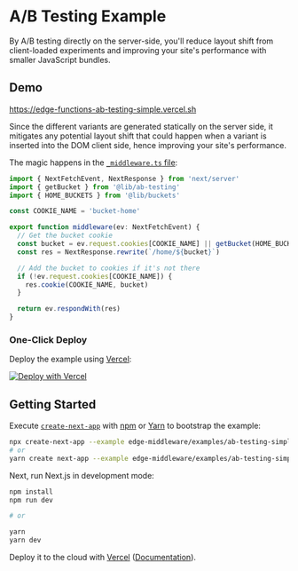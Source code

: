 # A/B Testing Example

By A/B testing directly on the server-side, you'll reduce layout shift from client-loaded experiments and improving your site's performance with smaller JavaScript bundles.

## Demo

https://edge-functions-ab-testing-simple.vercel.sh

Since the different variants are generated statically on the server side, it mitigates any potential layout shift that could happen when a variant is inserted into the DOM client side, hence improving your site's performance.

The magic happens in the [`_middleware.ts` file](pages/home/_middleware.ts):

```javascript
import { NextFetchEvent, NextResponse } from 'next/server'
import { getBucket } from '@lib/ab-testing'
import { HOME_BUCKETS } from '@lib/buckets'

const COOKIE_NAME = 'bucket-home'

export function middleware(ev: NextFetchEvent) {
  // Get the bucket cookie
  const bucket = ev.request.cookies[COOKIE_NAME] || getBucket(HOME_BUCKETS)
  const res = NextResponse.rewrite(`/home/${bucket}`)

  // Add the bucket to cookies if it's not there
  if (!ev.request.cookies[COOKIE_NAME]) {
    res.cookie(COOKIE_NAME, bucket)
  }

  return ev.respondWith(res)
}
```

### One-Click Deploy

Deploy the example using [Vercel](https://vercel.com?utm_source=github&utm_medium=readme&utm_campaign=next-example):

[![Deploy with Vercel](https://vercel.com/button)](https://vercel.com/new/git/external?repository-url=https://github.com/vercel/examples/tree/main/edge-functions/ab-testing-simple&project-name=ab-testing-simple&repository-name=ab-testing-simple)

## Getting Started

Execute [`create-next-app`](https://github.com/vercel/next.js/tree/canary/packages/create-next-app) with [npm](https://docs.npmjs.com/cli/init) or [Yarn](https://yarnpkg.com/lang/en/docs/cli/create/) to bootstrap the example:

```bash
npx create-next-app --example edge-middleware/examples/ab-testing-simple ab-testing-simple
# or
yarn create next-app --example edge-middleware/examples/ab-testing-simple ab-testing-simple
```

Next, run Next.js in development mode:

```bash
npm install
npm run dev

# or

yarn
yarn dev
```

Deploy it to the cloud with [Vercel](https://vercel.com/new?utm_source=github&utm_medium=readme&utm_campaign=edge-middleware-eap) ([Documentation](https://nextjs.org/docs/deployment)).

